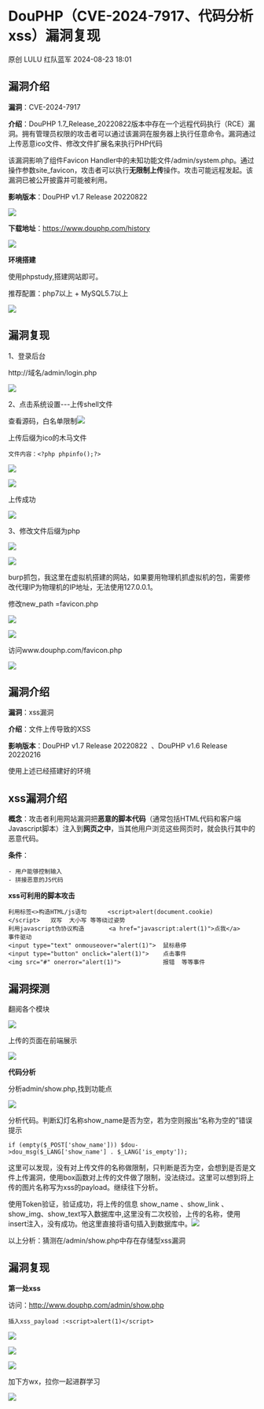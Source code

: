#  DouPHP（CVE-2024-7917、代码分析xss）漏洞复现   
原创 LULU  红队蓝军   2024-08-23 18:01  
  
## 漏洞介绍   
  
**漏洞**：CVE-2024-7917  
  
**介绍**：DouPHP 1.7_Release_20220822版本中存在一个远程代码执行（RCE）漏洞。拥有管理员权限的攻击者可以通过该漏洞在服务器上执行任意命令。漏洞通过上传恶意ico文件、修改文件扩展名来执行PHP代码  
  
该漏洞影响了组件Favicon Handler中的未知功能文件/admin/system.php。通过操作参数site_favicon，攻击者可以执行**无限制上传**操作。攻击可能远程发起。该漏洞已被公开披露并可能被利用。  
  
**影响版本**：DouPHP v1.7 Release 20220822  
  
![](https://mmbiz.qpic.cn/sz_mmbiz_png/ibZ6uZjjH3v5XGCUte0oGk4g8XIHDpNeORfbRPxI2up2e6NDzXM6aJYic9SBbrvcfMlC7JJJbxvoiaFtTEAORicQjg/640?wx_fmt=png&from=appmsg "")  
  
**下载地址**：https://www.douphp.com/history  
  
![](https://mmbiz.qpic.cn/sz_mmbiz_png/ibZ6uZjjH3v5XGCUte0oGk4g8XIHDpNeOeS38ZrIlEu2QHCIjgtiaTummwV7Nly9L3v7eslICYJaRkxibicjLZsh6A/640?wx_fmt=png&from=appmsg "")  
  
**环境搭建**  
  
使用phpstudy,搭建网站即可。  
  
推荐配置：php7以上 + MySQL5.7以上  
  
![](https://mmbiz.qpic.cn/sz_mmbiz_png/ibZ6uZjjH3v5XGCUte0oGk4g8XIHDpNeOhKzck81WIwWVJnaxCibt060Xy8qA1zocYGibY7Ke1MHu5H99fRgt1cDw/640?wx_fmt=png&from=appmsg "")  
## 漏洞复现   
  
1、登录后台  
  
http://域名/admin/login.php  
  
![](https://mmbiz.qpic.cn/sz_mmbiz_png/ibZ6uZjjH3v5XGCUte0oGk4g8XIHDpNeO2OwygE8qrsJKwCUo2qr3rbicUG9uE7uso0B6UOLGPHzOELPsPf3q1XQ/640?wx_fmt=png&from=appmsg "")  
  
2、点击系统设置---上传shell文件  
  
查看源码，白名单限制![](https://mmbiz.qpic.cn/sz_mmbiz_png/ibZ6uZjjH3v5XGCUte0oGk4g8XIHDpNeOFLqYBjiamamTFHhq1Ulcdk7nSIVdEjsUicouvsIc3DtGCQNyHK8EmsrQ/640?wx_fmt=png&from=appmsg "")  
  
  
上传后缀为ico的木马文件  
```
文件内容：<?php phpinfo();?>

```  
  
![](https://mmbiz.qpic.cn/sz_mmbiz_png/ibZ6uZjjH3v5XGCUte0oGk4g8XIHDpNeOSrVs4yIyo8enLZXYTaLicHvdE6H4uj7PtdtvibZUKLUU77UIdxfibGHtQ/640?wx_fmt=png&from=appmsg "")  
  
![](https://mmbiz.qpic.cn/sz_mmbiz_png/ibZ6uZjjH3v5XGCUte0oGk4g8XIHDpNeO4WW7DE9jXlg69ic2gic83MEW0ZAB69hHqdnqDdy8znqicXU1brjykxKRg/640?wx_fmt=png&from=appmsg "")  
  
上传成功  
  
![](https://mmbiz.qpic.cn/sz_mmbiz_png/ibZ6uZjjH3v5XGCUte0oGk4g8XIHDpNeOJszg3ZSg8Jw9pOsHRN9qYeGy6KtjhVC2GPiaGcgx5tpib6IHLafMxcSQ/640?wx_fmt=png&from=appmsg "")  
  
3、修改文件后缀为php  
  
![](https://mmbiz.qpic.cn/sz_mmbiz_png/ibZ6uZjjH3v5XGCUte0oGk4g8XIHDpNeO47mlEMsLmianoA00846Ybj0Y6T0icresN7u41JQ14697G94RZibJJeekw/640?wx_fmt=png&from=appmsg "")  
  
![](https://mmbiz.qpic.cn/sz_mmbiz_png/ibZ6uZjjH3v5XGCUte0oGk4g8XIHDpNeOTcz16ndAkiaZJy7JJdiaP6JxzQ56g7lkeAM2AV9PzRLeozHYcjibXfxoA/640?wx_fmt=png&from=appmsg "")  
  
burp抓包，我这里在虚拟机搭建的网站，如果要用物理机抓虚拟机的包，需要修改代理IP为物理机的IP地址，无法使用127.0.0.1。  
  
修改new_path =favicon.php  
  
![](https://mmbiz.qpic.cn/sz_mmbiz_png/ibZ6uZjjH3v5XGCUte0oGk4g8XIHDpNeOb337YNkMSeRGpconrRZwfnD47fVZreyMHtpvfxdznP1kEtxXXb4SBQ/640?wx_fmt=png&from=appmsg "")  
  
![](https://mmbiz.qpic.cn/sz_mmbiz_png/ibZ6uZjjH3v5XGCUte0oGk4g8XIHDpNeO3qd9iaFoOOFfptqGHPe6ZtZf9yrkklwYHiaVImIeHFZJsIibicXdrXUIgQ/640?wx_fmt=png&from=appmsg "")  
  
访问www.douphp.com/favicon.php  
  
![](https://mmbiz.qpic.cn/sz_mmbiz_png/ibZ6uZjjH3v5XGCUte0oGk4g8XIHDpNeOyM0lcFAeS7PI4DfJCpzpWAPLBpyjNl9xWoOztGFLldYrbicSsLOqfgw/640?wx_fmt=png&from=appmsg "")  
## 漏洞介绍   
  
**漏洞**：xss漏洞  
  
**介绍**：文件上传导致的XSS  
  
**影响版本**：DouPHP v1.7 Release 20220822  、DouPHP v1.6 Release 20220216  
  
使用上述已经搭建好的环境  
## xss漏洞介绍   
  
**概念**：攻击者利用网站漏洞把**恶意的脚本代码**（通常包括HTML代码和客户端Javascript脚本）注入到**网页之中**，当其他用户浏览这些网页时，就会执行其中的恶意代码。  
  
**条件**：  
```
- 用户能够控制输入
- 拼接恶意的JS代码

```  
  
**xss可利用的脚本攻击**  
```
利用标签<>构造HTML/js语句      <script>alert(document.cookie)</script>   双写  大小写 等等绕过姿势
利用javascript伪协议构造       <a href="javascript:alert(1)">点我</a>   
事件驱动                    
<input type="text" onmouseover="alert(1)">  鼠标悬停
<input type="button" onclick="alert(1)">    点击事件
<img src="#" onerror="alert(1)">            报错  等等事件

```  
## 漏洞探测   
  
翻阅各个模块  
  
![](https://mmbiz.qpic.cn/sz_mmbiz_png/ibZ6uZjjH3v5XGCUte0oGk4g8XIHDpNeOz62loVzoia045djIqTEX7IDpGMnLdxgxAGiawMcz6UPfzRuxpichll9tQ/640?wx_fmt=png&from=appmsg "")  
  
上传的页面在前端展示  
  
![](https://mmbiz.qpic.cn/sz_mmbiz_png/ibZ6uZjjH3v5XGCUte0oGk4g8XIHDpNeOeKRtfmJ2B0cvHVgpEK9Mwajw8uWHdollItaSvNZEMcRHEnjGtm9HNQ/640?wx_fmt=png&from=appmsg "")  
  
**代码分析**  
  
分析admin/show.php,找到功能点  
  
![](https://mmbiz.qpic.cn/sz_mmbiz_png/ibZ6uZjjH3v5XGCUte0oGk4g8XIHDpNeObZwHyg5JDxgSficwanOem1VuPJ7IEv3AVI5pw1bu3bhCmq53ibsPYmYg/640?wx_fmt=png&from=appmsg "")  
  
分析代码。判断幻灯名称show_name是否为空，若为空则报出“名称为空的”错误提示  
```
if (empty($_POST['show_name'])) $dou->dou_msg($_LANG['show_name'] . $_LANG['is_empty']);

```  
  
这里可以发现，没有对上传文件的名称做限制，只判断是否为空，会想到是否是文件上传漏洞，使用box函数对上传的文件做了限制，没法绕过。这里可以想到将上传的图片名称写为xss的payload。继续往下分析。  
  
使用Token验证，验证成功，将上传的信息 show_name 、show_link 、show_img、show_text写入数据库中,这里没有二次校验，上传的名称，使用insert注入，没有成功。他这里直接将语句插入到数据库中。![](https://mmbiz.qpic.cn/sz_mmbiz_png/ibZ6uZjjH3v5XGCUte0oGk4g8XIHDpNeOSyka88IOwg7KjP8LWZqicmhd4bbz1jIL8gJiaLMIMAmSttPK0fAp7JZA/640?wx_fmt=png&from=appmsg "")  
  
  
以上分析：猜测在/admin/show.php中存在存储型xss漏洞  
## 漏洞复现   
  
**第一处xss**  
  
访问：http://www.douphp.com/admin/show.php  
```
插入xss_payload :<script>alert(1)</script>

```  
  
![](https://mmbiz.qpic.cn/sz_mmbiz_png/ibZ6uZjjH3v5XGCUte0oGk4g8XIHDpNeO3lkCHTKdwmLSO8CK4M8ibSBGQGX5xaX189CTZeaYV8FQB1UojBEJpMg/640?wx_fmt=png&from=appmsg "")  
  
![](https://mmbiz.qpic.cn/sz_mmbiz_png/ibZ6uZjjH3v5XGCUte0oGk4g8XIHDpNeOyibkkWyexoZdRGialnKbbYicL3gaKiblomOFRdoic3hRvz1cMy03c3uGs8Q/640?wx_fmt=png&from=appmsg "")  
  
![](https://mmbiz.qpic.cn/sz_mmbiz_png/ibZ6uZjjH3v5XGCUte0oGk4g8XIHDpNeOBYSCVes6ia7vrsS9fnZUptROGelENISEjx37As6kmqoL6IQ8LHRYUoQ/640?wx_fmt=png&from=appmsg "")  
  
  
加下方wx，拉你一起进群学习  
  
![](https://mmbiz.qpic.cn/sz_mmbiz_jpg/ibZ6uZjjH3v5KP8CaWoS7GAJnWQQxPpibNdibOdl0hc3X6uuBy7rLVOoxS0OSd4vdHWcibFpZg9T9Bx6T7Rn87RoIw/640?wx_fmt=other&wxfrom=5&wx_lazy=1&wx_co=1&tp=webp "")  
  
